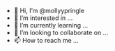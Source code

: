 - 👋 Hi, I’m @mollyypringle
- 👀 I’m interested in ...
- 🌱 I’m currently learning ...
- 💞️ I’m looking to collaborate on ...
- 📫 How to reach me ...

<!---
mollyypringle/mollyypringle is a ✨ special ✨ repository because its `README.md` (this file) appears on your GitHub profile.
You can click the Preview link to take a look at your changes.
--->
